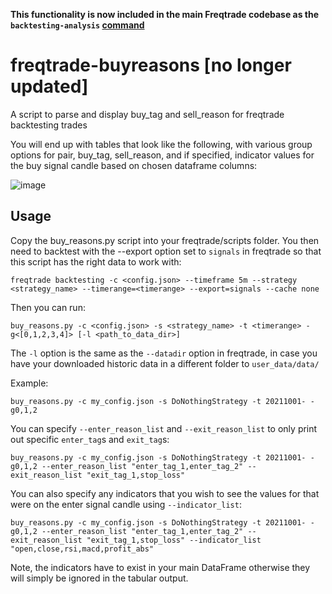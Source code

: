 **This functionality is now included in the main Freqtrade codebase as the `backtesting-analysis` [command](https://www.freqtrade.io/en/latest/advanced-backtesting/)** 

# freqtrade-buyreasons [no longer updated]
A script to parse and display buy_tag and sell_reason for freqtrade backtesting trades

You will end up with tables that look like the following, with various group options for pair, buy_tag, sell_reason, and if specified, indicator values for the buy signal candle based on chosen dataframe columns:

![image](https://user-images.githubusercontent.com/1872302/158602768-26f44baf-ea92-46f9-affa-b23b49126b5f.png)

## Usage

Copy the buy_reasons.py script into your freqtrade/scripts folder. You then need to backtest with the --export option set to `signals` in freqtrade so that this script has the right data to work with:

`freqtrade backtesting -c <config.json> --timeframe 5m --strategy <strategy_name> --timerange=<timerange> --export=signals --cache none`

Then you can run:

`buy_reasons.py -c <config.json> -s <strategy_name> -t <timerange> -g<[0,1,2,3,4]> [-l <path_to_data_dir>]`

The `-l` option is the same as the `--datadir` option in freqtrade, in case you have your downloaded historic data in a different folder to `user_data/data/`

Example:

`buy_reasons.py -c my_config.json -s DoNothingStrategy -t 20211001- -g0,1,2`

You can specify `--enter_reason_list` and `--exit_reason_list` to only print out specific `enter_tag`s and `exit_tag`s:

`buy_reasons.py -c my_config.json -s DoNothingStrategy -t 20211001- -g0,1,2 --enter_reason_list "enter_tag_1,enter_tag_2" --exit_reason_list "exit_tag_1,stop_loss"`

You can also specify any indicators that you wish to see the values for that were on the enter signal candle using `--indicator_list`:

`buy_reasons.py -c my_config.json -s DoNothingStrategy -t 20211001- -g0,1,2 --enter_reason_list "enter_tag_1,enter_tag_2" --exit_reason_list "exit_tag_1,stop_loss" --indicator_list "open,close,rsi,macd,profit_abs"`

Note, the indicators have to exist in your main DataFrame otherwise they will simply be ignored in the tabular output.
